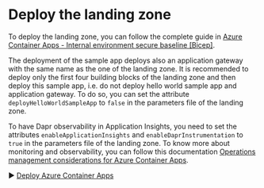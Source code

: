 # Deploy the landing zone

To deploy the landing zone, you can follow the complete guide in [Azure Container Apps - Internal environment secure baseline [Bicep]](../../../../bicep/README.md).

The deployment of the sample app deploys also an application gateway with the same name as the one of the landing zone. It is recommended to deploy only the first four building blocks of the landing zone and then deploy this sample app, i.e. do not deploy hello world sample app and application gateway. To do so, you can set the attribute `deployHelloWorldSampleApp` to `false` in the parameters file of the landing zone.

To have Dapr observability in Application Insights, you need to set the attributes `enableApplicationInsights` and `enableDaprInstrumentation` to `true` in the parameters file of the landing zone. To know more about monitoring and observability, you can follow this documentation [Operations management considerations for Azure Container Apps](../../../../../../docs/design-areas/management.md).

:arrow_forward: [Deploy Azure Container Apps](./02-container-apps.md)

